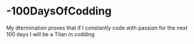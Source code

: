 # -100DaysOfCodding
My dtermination proves that if I constantly code with passion for the next 100 days I will be a Titan in codding
